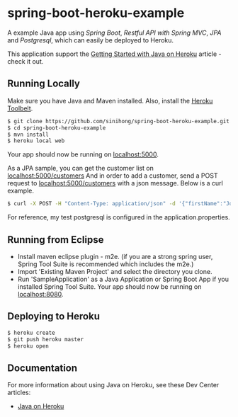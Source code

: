 # spring-boot-heroku-example

A example Java app using *Spring Boot*, *Restful API with Spring MVC*, *JPA* and *Postgresql*, which can easily be deployed to Heroku.  

This application support the [Getting Started with Java on Heroku](https://devcenter.heroku.com/articles/getting-started-with-java) article - check it out.

## Running Locally

Make sure you have Java and Maven installed.  Also, install the [Heroku Toolbelt](https://toolbelt.heroku.com/).

```sh
$ git clone https://github.com/sinihong/spring-boot-heroku-example.git 
$ cd spring-boot-heroku-example
$ mvn install
$ heroku local web
```
Your app should now be running on [localhost:5000](http://localhost:5000/).

As a JPA sample, you can get the customer list on [localhost:5000/customers](http://localhost:5000/customers)
And in order to add a customer, send a POST request to [localhost:5000/customers](http://localhost:5000/customers) with a json message.
Below is a curl example.  
````sh
$ curl -X POST -H "Content-Type: application/json" -d '{"firstName":"John","lastName":"Doe"}' http://localhost:5000/customers/
````
For reference, my test postgresql is configured in the application.properties. 


## Running from Eclipse
* Install maven eclipse plugin - m2e. (if you are a strong spring user, Spring Tool Suite is recommended which includes the m2e.)
* Import 'Existing Maven Project' and select the directory you clone.
* Run 'SampleApplication' as a Java Application or Spring Boot App if you installed Spring Tool Suite. 
Your app should now be running on [localhost:8080](http://localhost:8080/).

## Deploying to Heroku

```sh
$ heroku create
$ git push heroku master
$ heroku open
```

## Documentation

For more information about using Java on Heroku, see these Dev Center articles:

- [Java on Heroku](https://devcenter.heroku.com/categories/java)


